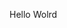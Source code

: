 Hello Wolrd

























































































































































































































































































































































































































































































































































































































































































































































































































































































































































































































































































































































































































































































































































































































































































































































































































































































































































































































































































































































































































































































































































































































































































































































































































































































































































































































































































































































































































































































































